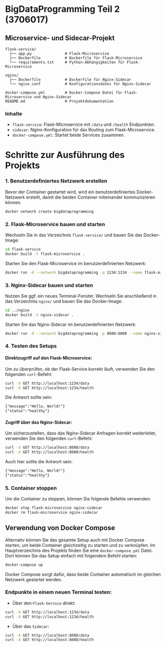 # BigDataProgramming Teil 2 (3706017)
## Microservice- und Sidecar-Projekt
```
flask-service/
  ├── app.py               # Flask-Microservice
  ├── Dockerfile           # Dockerfile für Flask-Microservice
  └── requirements.txt     # Python-Abhängigkeiten für Flask-Microservice

nginx/
  ├── Dockerfile           # Dockerfile für Nginx-Sidecar
  └── nginx.conf           # Konfigurationsdatei für Nginx-Sidecar

docker-compose.yml         # Docker-Compose Datei für Flask-Microservice und Nginx-Sidecar
README.md                  # Projektdokumentation
```

### Inhalte
- `flask-service`: Flask-Microservice mit `/data` und `/health` Endpunkten.
- `sidecar`: Nginx-Konfiguration für das Routing zum Flask-Microservice.
- `docker-compose.yml`: Startet beide Services zusammen.

# Schritte zur Ausführung des Projekts

### 1. Benutzerdefiniertes Netzwerk erstellen
Bevor der Container gestartet wird, wird ein benutzerdefiniertes Docker-Netzwerk erstellt,
damit die beiden Container miteinander kommunizieren können.

```bash
docker network create bigdataprogramming
```

### 2. Flask-Microservice bauen und starten
Wechseln Sie in das Verzeichnis `flask-service/` und bauen Sie das Docker-Image:

```bash
cd flask-service
docker build -t flask-microservice .
```

Starten Sie den Flask-Microservice im benutzerdefinierten Netzwerk:

```bash
docker run -d --network bigdataprogramming -p 1234:1234 --name flask-microservice flask-microservice
```

### 3. Nginx-Sidecar bauen und starten
Nutzen Sie ggf. ein neues Terminal-Fenster. Wechseln Sie anschließend in das Verzeichnis `nginx/` und bauen Sie das Docker-Image:

```bash
cd ../nginx
docker build -t nginx-sidecar .
```

Starten Sie das Nginx-Sidecar im benutzerdefinierten Netzwerk:

```bash
docker run -d --network bigdataprogramming -p 8080:8080 --name nginx-sidecar nginx-sidecar
```

### 4. Testen des Setups

#### Direktzugriff auf den Flask-Microservice:
Um zu überprüfen, ob der Flask-Service korrekt läuft, verwenden Sie den folgenden `curl`-Befehl:

```bash
curl -X GET http://localhost:1234/data
curl -X GET http://localhost:1234/health
```

Die Antwort sollte sein:
```md
{"message":"Hello, World!"}
{"status":"healthy"}
```

#### Zugriff über das Nginx-Sidecar:
Um sicherzustellen, dass das Nginx-Sidecar Anfragen korrekt weiterleitet, verwenden Sie den folgenden `curl`-Befehl:

```bash
curl -X GET http://localhost:8080/data
curl -X GET http://localhost:8080/health
```

Auch hier sollte die Antwort sein:
```md
{"message":"Hello, World!"}
{"status":"healthy"}
```
    
### 5. Container stoppen
Um die Container zu stoppen, können Sie folgende Befehle verwenden:

```bash
docker stop flask-microservice nginx-sidecar
docker rm flask-microservice nginx-sidecar
```

## Verwendung von Docker Compose
Alternativ können Sie das gesamte Setup auch mit Docker Compose starten,
um beide Container gleichzeitig zu starten und zu verknüpfen.
Im Hauptverzeichnis des Projekts finden Sie eine `docker-compose.yml` Datei.
Dort können Sie das Setup einfach mit folgendem Befehl starten:

```bash
docker-compose up
```

Docker Compose sorgt dafür, dass beide Container automatisch im gleichen Netzwerk gestartet werden.

### Endpunkte in einem neuen Terminal testen:<br>
- Über den `Flask-Service` direkt:
```bash
curl -X GET http://localhost:1234/data
curl -X GET http://localhost:1234/health
```

- Über das `Sidecar`:
```bash
curl -X GET http://localhost:8080/data
curl -X GET http://localhost:8080/health
```